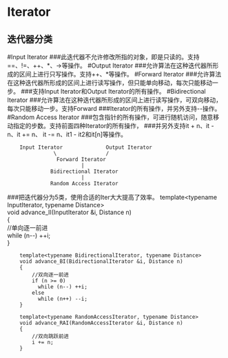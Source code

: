 Iterator
==============
迭代器分类
--------------------
#Input Iterator
###此迭代器不允许修改所指的对象，即是只读的。支持==、!=、++、*、->等操作。
#Output Iterator
###允许算法在这种迭代器所形成的区间上进行只写操作。支持++、*等操作。
#Forward Iterator
###允许算法在这种迭代器所形成的区间上进行读写操作，但只能单向移动，每次只能移动一步。
###支持Input Iterator和Output Iterator的所有操作。
#Bidirectional Iterator
###允许算法在这种迭代器所形成的区间上进行读写操作，可双向移动，每次只能移动一步。支持Forward ###Iterator的所有操作，并另外支持--操作。
#Random Access Iterator
###包含指针的所有操作，可进行随机访问，随意移动指定的步数。支持前面四种Iterator的所有操作，
###并另外支持it + n、it - n、it += n、 it -= n、it1 - it2和it[n]等操作。

		Input Iterator    			Output Iterator
				   \				/
					Forward Iterator
							|
				  Bidirectional Iterator
				  			|
				  Random Access Iterator
###把迭代器分为5类，使用合适的Iter大大提高了效率。
		template<typename InputIterator, typename Distance>  
		void advance_II(InputIterator &i, Distance n)  
		{  
    		//单向逐一前进  
    		while (n--) ++i;  
		}  
  
		template<typename BidirectionalIterator, typename Distance>  
		void advance_BI(BidirectionalIterator &i, Distance n)  
		{  
		    //双向逐一前进  
		    if (n >= 0)  
		      while (n--) ++i;  
		    else  
		      while (n++) --i;  
		}  
		  
		template<typename RandomAccessIterator, typename Distance>  
		void advance_RAI(RandomAccessIterator &i, Distance n)  
		{  
		    //双向跳跃前进  
		    i += n;  
		}  

